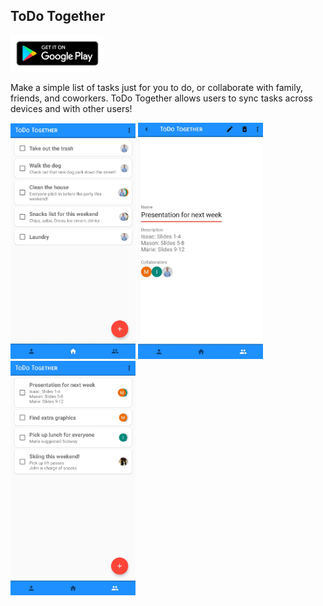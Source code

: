 ## ToDo Together

<a href="https://play.google.com/store/apps/details?id=com.mrashment.todotogether&noprocess"><img src="images/play_store_badge.png" width="150" /></a>

Make a simple list of tasks just for you to do, or collaborate with family, friends, and coworkers. ToDo Together allows users to sync tasks across devices and with other users! 

<img src="images/Screenshot_home_ToDo%20Together_cropped.jpg" width="200" /> <img src="images/Screenshot_details_ToDo%20Together_cropped.jpg" width="200" /> <img src="images/Screenshot_collabs_ToDo%20Together_cropped.jpg" width="200" />
